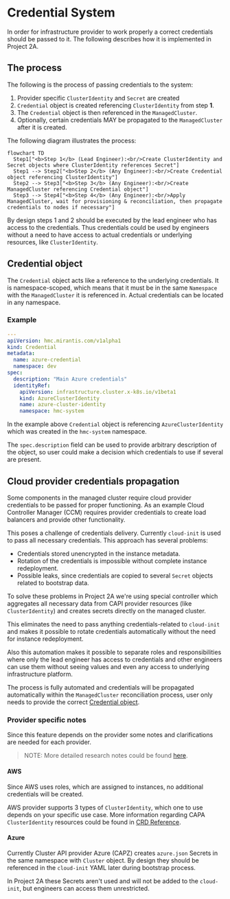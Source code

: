 # Credential System

In order for infrastructure provider to work properly a correct credentials
should be passed to it. The following describes how it is implemented in Project 2A.

## The process

The following is the process of passing credentials to the system:

1. Provider specific `ClusterIdentity` and `Secret` are created
2. `Credential` object is created referencing `ClusterIdentity` from step **1**.
3. The `Credential` object is then referenced in the `ManagedCluster`.
4. Optionally, certain credentials MAY be propagated to the `ManagedCluster` after it is created.

The following diagram illustrates the process:

```mermaid
flowchart TD
  Step1["<b>Step 1</b> (Lead Engineer):<br/>Create ClusterIdentity and Secret objects where ClusterIdentity references Secret"]
  Step1 --> Step2["<b>Step 2</b> (Any Engineer):<br/>Create Credential object referencing ClusterIdentity"]
  Step2 --> Step3["<b>Step 3</b> (Any Engineer):<br/>Create ManagedCluster referencing Credential object"]
  Step3 --> Step4["<b>Step 4</b> (Any Engineer):<br/>Apply ManagedCluster, wait for provisioning & reconciliation, then propagate credentials to nodes if necessary"]
```

By design steps 1 and 2 should be executed by the lead engineer who has
access to the credentials. Thus credentials could be used by engineers
without a need to have access to actual credentials or underlying resources,
like `ClusterIdentity`.

## Credential object

The `Credential` object acts like a reference to the underlying credentials. It
is namespace-scoped, which means that it must be in the same `Namespace` with
the `ManagedCluster` it is referenced in. Actual credentials can be located in
any namespace.

### Example

```yaml
---
apiVersion: hmc.mirantis.com/v1alpha1
kind: Credential
metadata:
  name: azure-credential
  namespace: dev
spec:
  description: "Main Azure credentials"
  identityRef:
    apiVersion: infrastructure.cluster.x-k8s.io/v1beta1
    kind: AzureClusterIdentity
    name: azure-cluster-identity
    namespace: hmc-system
```

In the example above `Credential` object is referencing `AzureClusterIdentity`
which was created in the `hmc-system` namespace.

The `spec.description` field can be used to provide arbitrary description of the
object, so user could make a decision which credentials to use if several are
present.

## Cloud provider credentials propagation

Some components in the managed cluster require cloud provider credentials to be
passed for proper functioning. As an example Cloud Controller Manager (CCM)
requires provider credentials to create load balancers and provide other
functionality.

This poses a challenge of credentials delivery. Currently `cloud-init` is used
to pass all necessary credentials. This approach has several problems:

- Credentials stored unencrypted in the instance metadata.
- Rotation of the credentials is impossible without complete instance
  redeployment.
- Possible leaks, since credentials are copied to several `Secret` objects
  related to bootstrap data.

To solve these problems in Project 2A we're using special controller which
aggregates all necessary data from CAPI provider resources (like
`ClusterIdentity`) and creates secrets directly on the managed cluster.

This eliminates the need to pass anything credentials-related to `cloud-init`
and makes it possible to rotate credentials automatically without the need for
instance redeployment.

Also this automation makes it possible to separate roles and responsibilities
where only the lead engineer has access to credentials and other engineers can
use them without seeing values and even any access to underlying
infrastructure platform.

The process is fully automated and credentials will be propagated automatically
within the `ManagedCluster` reconciliation process, user only needs to provide
the correct [Credential object](#credential-object).

### Provider specific notes

Since this feature depends on the provider some notes and clarifications
are needed for each provider.

> NOTE: 
> More detailed research notes could be found [here](https://github.com/Mirantis/hmc/issues/293).

#### AWS

Since AWS uses roles, which are assigned to instances, no additional credentials
will be created.

AWS provider supports 3 types of `ClusterIdentity`, which one to use depends on
your specific use case. More information regarding CAPA `ClusterIdentity`
resources could be found in [CRD Reference](https://cluster-api-aws.sigs.k8s.io/crd/).

#### Azure

Currently Cluster API provider Azure (CAPZ) creates `azure.json` Secrets in the
same namespace with `Cluster` object. By design they should be referenced in the
`cloud-init` YAML later during bootstrap process.

In Project 2A these Secrets aren't used and will not be added to the
`cloud-init`, but engineers can access them unrestricted.
